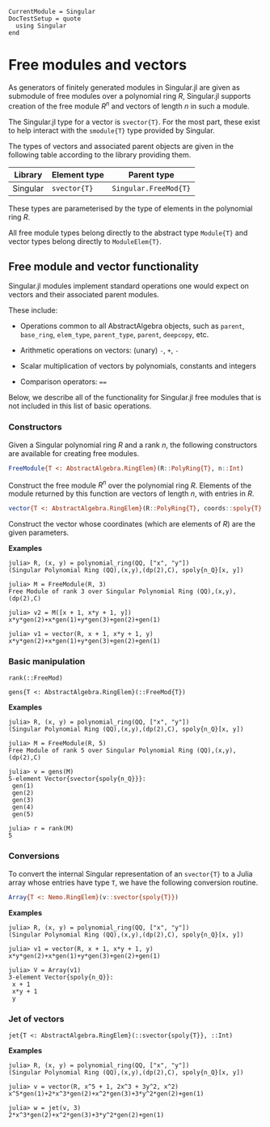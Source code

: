 ```@meta
CurrentModule = Singular
DocTestSetup = quote
  using Singular
end
```

# Free modules and vectors

As generators of finitely generated modules in Singular.jl are given as submodule of
free modules over a polynomial ring $R$, Singular.jl supports creation of the free
module $R^n$ and vectors of length $n$ in such a module.

The Singular.jl type for a vector is `svector{T}`. For the most part, these exist to
help interact with the `smodule{T}` type provided by Singular.

The types of vectors and associated parent objects are given in the following table
according to the library providing them.

 Library        | Element type    | Parent type
----------------|-----------------|--------------------------
Singular        | `svector{T}`    | `Singular.FreeMod{T}`

These types are parameterised by the type of elements in the polynomial ring $R$.

All free module types belong directly to the abstract type `Module{T}` and vector types
belong directly to `ModuleElem{T}`.

## Free module and vector functionality

Singular.jl modules implement standard operations one would expect on vectors and their
associated parent modules.

These include:

 * Operations common to all AbstractAlgebra objects, such as `parent`, `base_ring`,
   `elem_type`, `parent_type`, `parent`, `deepcopy`, etc.

 * Arithmetic operations on vectors: (unary) `-`, `+`, `-`

 * Scalar multiplication of vectors by polynomials, constants and integers

 * Comparison operators: `==`

Below, we describe all of the functionality for Singular.jl free modules that is not
included in this list of basic operations.

### Constructors

Given a Singular polynomial ring $R$ and a rank $n$, the following constructors are
available for creating free modules.

```julia
FreeModule{T <: AbstractAlgebra.RingElem}(R::PolyRing{T}, n::Int)
```

Construct the free module $R^n$ over the polynomial ring $R$. Elements of the module
returned by this function are vectors of length $n$, with entries in $R$.

```julia
vector{T <: AbstractAlgebra.RingElem}(R::PolyRing{T}, coords::spoly{T}...)
```

Construct the vector whose coordinates (which are elements of $R$) are the given
parameters.

**Examples**

```jldoctest
julia> R, (x, y) = polynomial_ring(QQ, ["x", "y"])
(Singular Polynomial Ring (QQ),(x,y),(dp(2),C), spoly{n_Q}[x, y])

julia> M = FreeModule(R, 3)
Free Module of rank 3 over Singular Polynomial Ring (QQ),(x,y),(dp(2),C)

julia> v2 = M([x + 1, x*y + 1, y])
x*y*gen(2)+x*gen(1)+y*gen(3)+gen(2)+gen(1)

julia> v1 = vector(R, x + 1, x*y + 1, y)
x*y*gen(2)+x*gen(1)+y*gen(3)+gen(2)+gen(1)
```

### Basic manipulation


```@docs
rank(::FreeMod)
```

```@docs
gens{T <: AbstractAlgebra.RingElem}(::FreeMod{T})
```

**Examples**

```jldoctest
julia> R, (x, y) = polynomial_ring(QQ, ["x", "y"])
(Singular Polynomial Ring (QQ),(x,y),(dp(2),C), spoly{n_Q}[x, y])

julia> M = FreeModule(R, 5)
Free Module of rank 5 over Singular Polynomial Ring (QQ),(x,y),(dp(2),C)

julia> v = gens(M)
5-element Vector{svector{spoly{n_Q}}}:
 gen(1)
 gen(2)
 gen(3)
 gen(4)
 gen(5)

julia> r = rank(M)
5
```

### Conversions

To convert the internal Singular representation of an `svector{T}` to a Julia array
whose entries have type `T`, we have the following conversion routine.

```julia
Array{T <: Nemo.RingElem}(v::svector{spoly{T}})
```

**Examples**

```jldoctest
julia> R, (x, y) = polynomial_ring(QQ, ["x", "y"])
(Singular Polynomial Ring (QQ),(x,y),(dp(2),C), spoly{n_Q}[x, y])

julia> v1 = vector(R, x + 1, x*y + 1, y)
x*y*gen(2)+x*gen(1)+y*gen(3)+gen(2)+gen(1)

julia> V = Array(v1)
3-element Vector{spoly{n_Q}}:
 x + 1
 x*y + 1
 y
```

### Jet of vectors

```@docs
jet{T <: AbstractAlgebra.RingElem}(::svector{spoly{T}}, ::Int)
```

**Examples**

```jldoctest
julia> R, (x, y) = polynomial_ring(QQ, ["x", "y"])
(Singular Polynomial Ring (QQ),(x,y),(dp(2),C), spoly{n_Q}[x, y])

julia> v = vector(R, x^5 + 1, 2x^3 + 3y^2, x^2)
x^5*gen(1)+2*x^3*gen(2)+x^2*gen(3)+3*y^2*gen(2)+gen(1)

julia> w = jet(v, 3)
2*x^3*gen(2)+x^2*gen(3)+3*y^2*gen(2)+gen(1)
```
